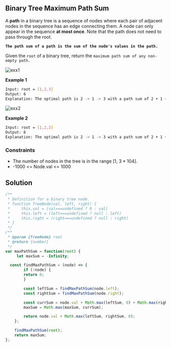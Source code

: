 
##   Binary Tree Maximum Path Sum

A **path** in a binary tree is a sequence of nodes where each pair of adjacent nodes in the sequence has an edge connecting them. A node can only appear in the sequence **at most once**. Note that the path does not need to pass through the root.

**```The path sum of a path is the sum of the node's values in the path.```**

Given the ```root``` of a binary tree, return the ```maximum path sum of any non-empty path.```

![exx1](https://github.com/surshreya/leetcode-150/assets/118065908/d29b197f-ade1-4275-850b-d381a323e51f)

**Example 1**
```bash
Input: root = [1,2,3]
Output: 6
Explanation: The optimal path is 2 -> 1 -> 3 with a path sum of 2 + 1 + 3 = 6.
```
![exx2](https://github.com/surshreya/leetcode-150/assets/118065908/27a07a25-2cb0-41dc-9d0d-73894b3c7beb)

**Example 2**
```bash
Input: root = [1,2,3]
Output: 6
Explanation: The optimal path is 2 -> 1 -> 3 with a path sum of 2 + 1 + 3 = 6.
```

### Constraints
- The number of nodes in the tree is in the range [1, 3 * 104].
- -1000 <= Node.val <= 1000

## Solution

```javascript
/**
 * Definition for a binary tree node.
 * function TreeNode(val, left, right) {
 *     this.val = (val===undefined ? 0 : val)
 *     this.left = (left===undefined ? null : left)
 *     this.right = (right===undefined ? null : right)
 * }
 */
/**
 * @param {TreeNode} root
 * @return {number}
 */
var maxPathSum = function(root) {
     let maxSum = -Infinity;

  const findMaxPathSum = (node) => {
        if (!node) {
        return 0;
        }

        const leftSum = findMaxPathSum(node.left);
        const rightSum = findMaxPathSum(node.right);

        const currSum = node.val + Math.max(leftSum, 0) + Math.max(rightSum, 0);
        maxSum = Math.max(maxSum, currSum);

        return node.val + Math.max(leftSum, rightSum, 0);
    };

    findMaxPathSum(root);
    return maxSum;
};
```
